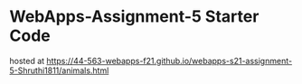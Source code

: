# WebApps-Assignment-5 Starter Code
hosted at https://44-563-webapps-f21.github.io/webapps-s21-assignment-5-Shruthi1811/animals.html
